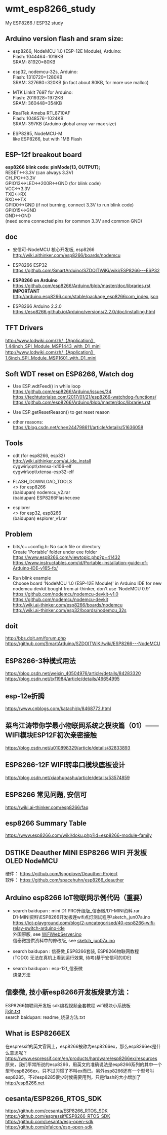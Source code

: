 ﻿# wmt_esp8266_study
My ESP8266 / ESP32 study  

## Arduino version flash and sram size:  
* esp8266, NodeMCU 1.0 (ESP-12E Module), Arduino:  
	Flash: 1044464=1019KB  
	SRAM: 81920=80KB  
 
* esp32, nodemcu-32s, Arduino:  
	Flash: 1310720=1280KB  
	SRAM: 327680=320KB (in fact about 80KB, for more use malloc)  
	
* MTK LinkIt 7697 for Arduino:  
	Flash: 2019328=1972KB  
	SRAM: 360448=354KB  

* RealTek Ameba RTL8710AF  
	Flash: 1048576=1024KB  
	SRAM: 397KB (Arduino global array var max size)      
	
* ESP8285, NodeMCU-M  
	like ESP8266, but with 1MB Flash  
	
## ESP-12f breakout board    
**esp8266 blink code: pinMode(13, OUTPUT);**    
RESET<->3.3V (can always 3.3V)    
CH_PC<->3.3V  
GPIO13<->LED<->200R<->GND (for blink code)    
VCC<->3.3V  
TXD<->RX  
RXD<->TX  
GPIO0<->GND (if not burning, connect 3.3V to run blink code)   
GPIO15<->GND  
GND<->GND  
(need some connected pins for common 3.3V and common GND)  

## doc  
* 安信可-NodeMCU 核心开发板, esp8266  
http://wiki.aithinker.com/esp8266/boards/nodemcu  

* ESP8266 ESP32  
https://github.com/SmartArduino/SZDOITWiKi/wiki/ESP8266---ESP32  

* **ESP8266 on Arduino**  
https://github.com/esp8266/Arduino/blob/master/doc/libraries.rst  
**IMPORTANT**  
http://arduino.esp8266.com/stable/package_esp8266com_index.json  

* ESP8266 Arduino 2.2.0  
https://esp8266.github.io/Arduino/versions/2.2.0/doc/installing.html  

## TFT Drivers  
http://www.lcdwiki.com/zh/【Application】1.44inch_SPI_Module_MSP1443_with_D1_mini  
http://www.lcdwiki.com/zh/【Application】1.6inch_SPI_Module_MSP1601_with_D1_mini  

## Soft WDT reset on ESP8266, Watch dog  
* Use ESP.wdtFeed() in while loop  
https://github.com/esp8266/Arduino/issues/34  
https://techtutorialsx.com/2017/01/21/esp8266-watchdog-functions/  
https://github.com/esp8266/Arduino/blob/master/doc/libraries.rst  

* Use ESP.getResetReason() to get reset reason    

* other reasons:  
https://blog.csdn.net/chen244798611/article/details/51636058  

## Tools  
* cdt (for esp8266, esp32)    
http://wiki.aithinker.com/ai_ide_install  
cygwin\opt\xtensa-lx106-elf  
cygwin\opt\xtensa-esp32-elf  

* FLASH_DOWNLOAD_TOOLS   
<> for esp8266  
(baidupan) nodemcu_v2.rar  
(baidupan) ESP8266Flasher.exe  

* esplorer  
<> for esp32, esp8266    
(baidupan) esplorer_v1.rar  



## Problem  
* bits/c++config.h: No such file or directory  
Create 'Portable' folder under exe folder  
https://www.esp8266.com/viewtopic.php?p=41432  
https://www.instructables.com/id/Portable-installation-guide-of-Arduino-IDE-v165-fo/  

* Run blink example  
Choose board 'NodeMCU 1.0 (ESP-12E Module)' in Arduino IDE for new nodemcu devkit bought from ai-thinker, don't use 'NodeMCU 0.9'   
https://github.com/nodemcu/nodemcu-devkit-v1.0  
https://github.com/nodemcu/nodemcu-devkit  
http://wiki.ai-thinker.com/esp8266/boards/nodemcu  
http://wiki.ai-thinker.com/esp32/boards/nodemcu_32s  

## doit  
http://bbs.doit.am/forum.php  
https://github.com/SmartArduino/SZDOITWiKi/wiki/ESP8266---NodeMCU  

## ESP8266-3种模式用法  
https://blog.csdn.net/weixin_40504976/article/details/84283320  
https://blog.csdn.net/txf1984/article/details/46654995  

## esp-12e折腾  
https://www.cnblogs.com/katachi/p/8468772.html  

## 菜鸟江涛带你学最小物联网系统之模块篇（01）—— WIFI模块ESP12F初次亲密接触  
https://blog.csdn.net/u010898329/article/details/82833893  

## ESP8266-12F WIFI转串口模块底板设计  
https://blog.csdn.net/xiaohupashu/article/details/53574859  

## ESP8266 常见问题, 安信可    
https://wiki.ai-thinker.com/esp8266/faq  

## esp8266 Summary Table  
https://www.esp8266.com/wiki/doku.php?id=esp8266-module-family  

## DSTIKE Deauther MINI ESP8266 WIFI 开发板 OLED NodeMCU     
硬件： https://github.com/lspoplove/Deauther-Project  
软件：  https://github.com/spacehuhn/esp8266_deauther  

## Arduino esp8266 IoT物联网示例代码（重要）  
* search baidupan : mini D1 PRO升级版_信泰微/D1-MINI资料.rar   
D1-MINI资料\ESP8266开发板连wifi点灯测试程序\sketch_jun07a.ino  
https://iot-playground.com/blog/2-uncategorised/40-esp8266-wifi-relay-switch-arduino-ide  
外国原版, see [WiFiWebServer.ino](WiFiWebServer.ino)  
信泰微提供资料中的修改版, see [sketch_jun07a.ino](sketch_jun07a.ino)  

* search baidupan : 信泰微_ESP8266套装, ESP8266物联网教程  
(TODO) 无法在真机上看到运行效果, 待考(基于安信可的IDE)  

* search baidupan : esp-12f_信泰微  
烧录方法   

## 信泰微, 技小新esp8266开发板烧录方法：  
ESP8266物联网开发板 sdk编程视频全套教程 wifi模块小系统板  
[jixin.txt](jixin.txt)  
search baidupan: readme_烧录方法.txt  

## What is ESP8266EX    
在espressif的英文官网上，esp8266被称为esp8266ex，那么esp8266ex是什么意思呢？  
https://www.espressif.com/en/products/hardware/esp8266ex/resources  
原来，我们平常所说的esp8266，用英文的准确说法是esp8266系列的其中一个型号esp8266ex，只不过习惯了不叫ex而已。另外esp8266还有一个型号叫esp8285，不过esp8285很少时候需要用到，只是flash的大小增加了  
http://esp8266.net  

## cesanta/ESP8266_RTOS_SDK  
https://github.com/cesanta/ESP8266_RTOS_SDK  
https://github.com/espressif/ESP8266_RTOS_SDK  
https://github.com/cesanta/esp-open-sdk  
https://github.com/pfalcon/esp-open-sdk  

